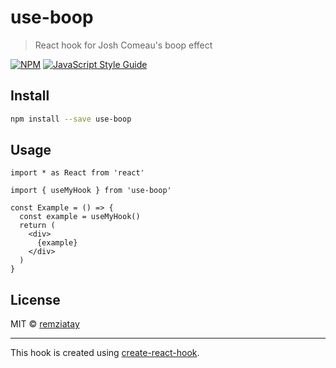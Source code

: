 # use-boop

> React hook for Josh Comeau&#x27;s boop effect

[![NPM](https://img.shields.io/npm/v/use-boop.svg)](https://www.npmjs.com/package/use-boop) [![JavaScript Style Guide](https://img.shields.io/badge/code_style-standard-brightgreen.svg)](https://standardjs.com)

## Install

```bash
npm install --save use-boop
```

## Usage

```tsx
import * as React from 'react'

import { useMyHook } from 'use-boop'

const Example = () => {
  const example = useMyHook()
  return (
    <div>
      {example}
    </div>
  )
}
```

## License

MIT © [remziatay](https://github.com/remziatay)

---

This hook is created using [create-react-hook](https://github.com/hermanya/create-react-hook).
